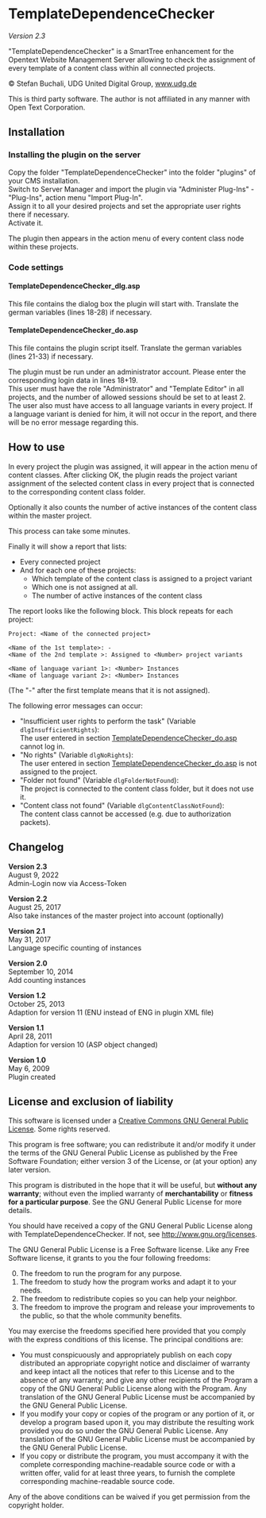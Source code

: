 # TemplateDependenceChecker
_Version 2.3_

"TemplateDependenceChecker" is a SmartTree enhancement for the Opentext Website Management Server allowing to check the assignment of every template of a content class within all connected projects.

© Stefan Buchali, UDG United Digital Group, www.udg.de

This is third party software. The author is not affiliated in any manner with Open Text Corporation.

## Installation

### Installing the plugin on the server

Copy the folder "TemplateDependenceChecker" into the folder "plugins" of your CMS installation.  
Switch to Server Manager and import the plugin via "Administer Plug-Ins" - "Plug-Ins", action menu "Import Plug-In".  
Assign it to all your desired projects and set the appropriate user rights there if necessary.  
Activate it.

The plugin then appears in the action menu of every content class node within these projects.

###  Code settings

#### TemplateDependenceChecker_dlg.asp

This file contains the dialog box the plugin will start with. Translate the german variables (lines 18-28) if necessary.

####  TemplateDependenceChecker_do.asp

This file contains the plugin script itself. Translate the german variables (lines 21-33) if necessary.

The plugin must be run under an administrator account. Please enter the corresponding login data in lines 18+19.  
This user must have the role "Administrator" and "Template Editor" in all projects, and the number of allowed sessions should be set to at least 2.  
The user also must have access to all language variants in every project. If a language variant is denied for him, it will not occur in the report, and there will be no error message regarding this.

## How to use

In every project the plugin was assigned, it will appear in the action menu of content classes. After clicking OK, the plugin reads the project variant assignment of the selected content 
class in every project that is connected to the corresponding content class folder.

Optionally it also counts the number of active instances of the content class within the master project.

This process can take some minutes.

Finally it will show a report that lists:

- Every connected project
- And for each one of these projects:
  - Which template of the content class is assigned to a project variant
  - Which one is not assigned at all.
  - The number of active instances of the content class

The report looks like the following block. This block repeats for each project:

```
Project: <Name of the connected project>

<Name of the 1st template>: -  
<Name of the 2nd template >: Assigned to <Number> project variants

<Name of language variant 1>: <Number> Instances
<Name of language variant 2>: <Number> Instances
```

(The "-" after the first template means that it is not assigned).

The following error messages can occur:

- "Insufficient user rights to perform the task" (Variable `dlgInsufficientRights`):  
  The user entered in section [TemplateDependenceChecker_do.asp](#templatedependencechecker_doasp) cannot log in.
- "No rights" (Variable `dlgNoRights`):  
  The user entered in section [TemplateDependenceChecker_do.asp](#templatedependencechecker_doasp) is not assigned to the project.
- "Folder not found" (Variable `dlgFolderNotFound`):  
  The project is connected to the content class folder, but it does not use it.
- "Content class not found" (Variable `dlgContentClassNotFound`):  
  The content class cannot be accessed (e.g. due to authorization packets).

## Changelog
**Version 2.3**  
August 9, 2022  
Admin-Login now via Access-Token


**Version 2.2**  
August 25, 2017  
Also take instances of the master project into account (optionally)

**Version 2.1**  
May 31, 2017  
Language specific counting of instances

**Version 2.0**  
September 10, 2014  
Add counting instances

**Version 1.2**  
October 25, 2013  
Adaption for version 11 (ENU instead of ENG in plugin XML file)

**Version 1.1**  
April 28, 2011  
Adaption for version 10 (ASP object changed)

**Version 1.0**  
May 6, 2009  
Plugin created

## License and exclusion of liability

This software is licensed under a [Creative Commons GNU General Public License](http://creativecommons.org/licenses/GPL/2.0/). Some rights reserved.

This program is free software; you can redistribute it and/or modify it under the terms of the GNU General Public License as published by the Free Software Foundation; either version 3 of the License, or (at your option) any later version.

This program is distributed in the hope that it will be useful, but **without any warranty**; without even the implied warranty of **merchantability** or **fitness for a particular purpose**. See the GNU General Public License for more details.

You should have received a copy of the GNU General Public License along with TemplateDependenceChecker.  If not, see http://www.gnu.org/licenses.

The GNU General Public License is a Free Software license. Like any Free Software license, it grants to you the four following freedoms:

0. The freedom to run the program for any purpose.
1. The freedom to study how the program works and adapt it to your needs.
2. The freedom to redistribute copies so you can help your neighbor.
3. The freedom to improve the program and release your improvements to the public, so that the whole community benefits.

You may exercise the freedoms specified here provided that you comply with the express conditions of this license. The principal conditions are:

- You must conspicuously and appropriately publish on each copy distributed an appropriate copyright notice and disclaimer of warranty and keep intact all the notices that refer to this License and to the absence of any warranty; and give any other recipients of the Program a copy of the GNU General Public License along with the Program. Any translation of the GNU General Public License must be accompanied by the GNU General Public License.
- If you modify your copy or copies of the program or any portion of it, or develop a program based upon it, you may distribute the resulting work provided you do so under the GNU General Public License. Any translation of the GNU General Public License must be accompanied by the GNU General Public License.
- If you copy or distribute the program, you must accompany it with the complete corresponding machine-readable source code or with a written offer, valid for at least three years, to furnish the complete corresponding machine-readable source code.

Any of the above conditions can be waived if you get permission from the copyright holder.
